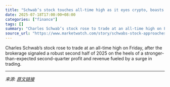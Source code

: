 ```yaml
---
title: "Schwab’s stock touches all-time high as it eyes crypto, boasts 1 million new brokerage accounts"
date: 2025-07-18T17:00:00+08:00
categories: ["finance"]
tags: []
summary: "Charles Schwab’s stock rose to trade at an all-time high on Friday, after the brokerage signaled a robust second half of 2025 on the heels of a stronger-than-expected second-quarter profit and revenue"
source_url: "https://www.marketwatch.com/story/schwabs-stock-approaches-all-time-high-as-1-million-new-brokerage-accounts-boost-profit-197c6a4a?mod=mw_rss_topstories"
---
```


Charles Schwab’s stock rose to trade at an all-time high on Friday, after the brokerage signaled a robust second half of 2025 on the heels of a stronger-than-expected second-quarter profit and revenue fueled by a surge in trading.

---

*来源: [原文链接](https://www.marketwatch.com/story/schwabs-stock-approaches-all-time-high-as-1-million-new-brokerage-accounts-boost-profit-197c6a4a?mod=mw_rss_topstories)*
